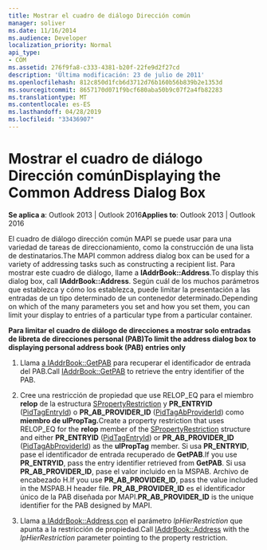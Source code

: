 ```yaml
---
title: Mostrar el cuadro de diálogo Dirección común
manager: soliver
ms.date: 11/16/2014
ms.audience: Developer
localization_priority: Normal
api_type:
- COM
ms.assetid: 276f9fa8-c333-4381-b20f-22fe9d2f27cd
description: 'Última modificación: 23 de julio de 2011'
ms.openlocfilehash: 812c850d1fcb6d3712d76b160b56b839b2e1353d
ms.sourcegitcommit: 8657170d071f9bcf680aba50b9c07f2a4fb82283
ms.translationtype: MT
ms.contentlocale: es-ES
ms.lasthandoff: 04/28/2019
ms.locfileid: "33436907"
---
```

# <a name="displaying-the-common-address-dialog-box"></a><span data-ttu-id="cac45-103">Mostrar el cuadro de diálogo Dirección común</span><span class="sxs-lookup"><span data-stu-id="cac45-103">Displaying the Common Address Dialog Box</span></span>

  
  
<span data-ttu-id="cac45-104">**Se aplica a**: Outlook 2013 | Outlook 2016</span><span class="sxs-lookup"><span data-stu-id="cac45-104">**Applies to**: Outlook 2013 | Outlook 2016</span></span> 
  
<span data-ttu-id="cac45-105">El cuadro de diálogo dirección común MAPI se puede usar para una variedad de tareas de direccionamiento, como la construcción de una lista de destinatarios.</span><span class="sxs-lookup"><span data-stu-id="cac45-105">The MAPI common address dialog box can be used for a variety of addressing tasks such as constructing a recipient list.</span></span> <span data-ttu-id="cac45-106">Para mostrar este cuadro de diálogo, llame a **IAddrBook::Address**.</span><span class="sxs-lookup"><span data-stu-id="cac45-106">To display this dialog box, call **IAddrBook::Address**.</span></span> <span data-ttu-id="cac45-107">Según cuál de los muchos parámetros que establezca y cómo los establezca, puede limitar la presentación a las entradas de un tipo determinado de un contenedor determinado.</span><span class="sxs-lookup"><span data-stu-id="cac45-107">Depending on which of the many parameters you set and how you set them, you can limit your display to entries of a particular type from a particular container.</span></span>
  
 <span data-ttu-id="cac45-108">**Para limitar el cuadro de diálogo de direcciones a mostrar solo entradas de libreta de direcciones personal (PAB)**</span><span class="sxs-lookup"><span data-stu-id="cac45-108">**To limit the address dialog box to displaying personal address book (PAB) entries only**</span></span>
  
1. <span data-ttu-id="cac45-109">Llama [a IAddrBook::GetPAB](iaddrbook-getpab.md) para recuperar el identificador de entrada del PAB.</span><span class="sxs-lookup"><span data-stu-id="cac45-109">Call [IAddrBook::GetPAB](iaddrbook-getpab.md) to retrieve the entry identifier of the PAB.</span></span> 
    
2. <span data-ttu-id="cac45-110">Cree una restricción de propiedad que use RELOP_EQ para el miembro **relop** de la estructura [SPropertyRestriction](spropertyrestriction.md) y **PR_ENTRYID** ([PidTagEntryId](pidtagentryid-canonical-property.md)) o **PR_AB_PROVIDER_ID** ([PidTagAbProviderId](pidtagabproviderid-canonical-property.md)) como **miembro de ulPropTag.**</span><span class="sxs-lookup"><span data-stu-id="cac45-110">Create a property restriction that uses RELOP_EQ for the **relop** member of the [SPropertyRestriction](spropertyrestriction.md) structure and either **PR_ENTRYID** ([PidTagEntryId](pidtagentryid-canonical-property.md)) or **PR_AB_PROVIDER_ID** ([PidTagAbProviderId](pidtagabproviderid-canonical-property.md)) as the **ulPropTag** member.</span></span> <span data-ttu-id="cac45-111">Si usa **PR_ENTRYID**, pase el identificador de entrada recuperado de **GetPAB**.</span><span class="sxs-lookup"><span data-stu-id="cac45-111">If you use **PR_ENTRYID**, pass the entry identifier retrieved from **GetPAB**.</span></span> <span data-ttu-id="cac45-112">Si usa **PR_AB_PROVIDER_ID**, pase el valor incluido en la MSPAB. Archivo de encabezado H.</span><span class="sxs-lookup"><span data-stu-id="cac45-112">If you use **PR_AB_PROVIDER_ID**, pass the value included in the MSPAB.H header file.</span></span> <span data-ttu-id="cac45-113">**PR_AB_PROVIDER_ID** es el identificador único de la PAB diseñada por MAPI.</span><span class="sxs-lookup"><span data-stu-id="cac45-113">**PR_AB_PROVIDER_ID** is the unique identifier for the PAB designed by MAPI.</span></span> 
    
3. <span data-ttu-id="cac45-114">Llama [a IAddrBook::Address con](iaddrbook-address.md) el parámetro  _lpHierRestriction_ que apunta a la restricción de propiedad.</span><span class="sxs-lookup"><span data-stu-id="cac45-114">Call [IAddrBook::Address](iaddrbook-address.md) with the  _lpHierRestriction_ parameter pointing to the property restriction.</span></span> 
    

